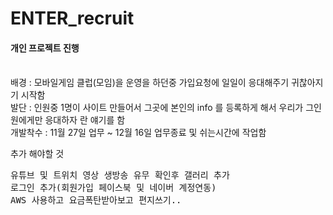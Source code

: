 # ENTER_recruit

<h4>개인 프로젝트 진행</h4>
<br>
배경 : 모바일게임 클럽(모임)을 운영을 하던중 가입요청에 일일이 응대해주기 귀찮아지기 시작함 <br>
발단 : 인원중 1명이 사이트 만들어서 그곳에 본인의 info 를 등록하게 해서 우리가 그인원에게만 응대하자 란 얘기를 함 <br>
개발착수 : 11월 27일 업무 ~ 12월 16일 업무종료 및 쉬는시간에 작업함<br>

추가 해야할 것 <br>
<pre>
유튜브 및 트위치 영상 생방송 유무 확인후 갤러리 추가
로그인 추가(회원가입 페이스북 및 네이버 계정연동)
AWS 사용하고 요금폭탄받아보고 편지쓰기..
